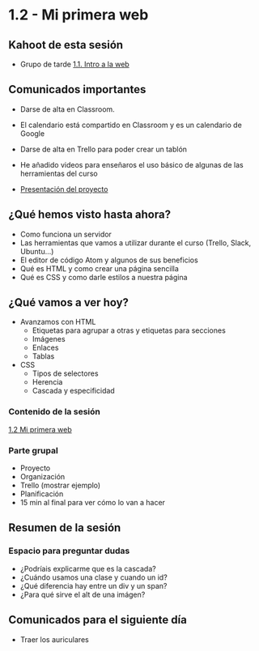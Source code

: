 # 1.2 - Mi primera web

## Kahoot de esta sesión

- Grupo de tarde [1.1. Intro a la web](https://play.kahoot.it/#/k/c7e9d6d7-fd8b-41bb-a424-26b5be5c0aac)


## Comunicados importantes

- Darse de alta en Classroom.
- El calendario está compartido en Classroom y es un calendario de Google
- Darse de alta en Trello para poder crear un tablón
- He añadido videos para enseñaros el uso básico de algunas de las herramientas del curso

- [Presentación del proyecto](https://drive.google.com/open?id=0B3IpQkIeRKHgVjZZWVZiNU9wVUE)


## ¿Qué hemos visto hasta ahora?

- Como funciona un servidor
- Las herramientas que vamos a utilizar durante el curso (Trello, Slack, Ubuntu...)
- El editor de código Atom y algunos de sus beneficios
- Qué es HTML y como crear una página sencilla
- Qué es CSS y como darle estilos a nuestra página


## ¿Qué vamos a ver hoy?

- Avanzamos con HTML
  - Etiquetas para agrupar a otras y etiquetas para secciones
  - Imágenes
  - Enlaces
  - Tablas
- CSS
  - Tipos de selectores
  - Herencia
  - Cascada y especificidad

### Contenido de la sesión

[1.2 Mi primera web](https://adalab.gitbooks.io/curso-programacion-front-end-2018/content/sprint_1/1_2_mi_primera_web.html)


### Parte grupal

- Proyecto
- Organización
- Trello (mostrar ejemplo)
- Planificación
- 15 min al final para ver cómo lo van a hacer


## Resumen de la sesión

### Espacio para preguntar dudas

- ¿Podríais explicarme que es la cascada?
- ¿Cuándo usamos una clase y cuando un id?
- ¿Qué diferencia hay entre un div y un span?
- ¿Para qué sirve el alt de una imágen?


## Comunicados para el siguiente día

- Traer los auriculares
